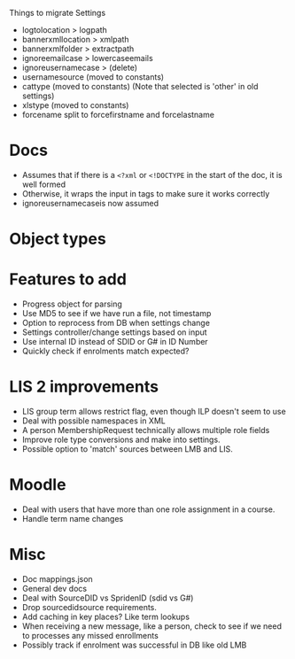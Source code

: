 Things to migrate
Settings
- logtolocation > logpath
- bannerxmllocation > xmlpath
- bannerxmlfolder > extractpath
- ignoreemailcase > lowercaseemails
- ignoreusernamecase > (delete)
- usernamesource (moved to constants)
- cattype (moved to constants) (Note that selected is 'other' in old settings)
- xlstype (moved to constants)
- forcename split to forcefirstname and forcelastname




# Docs
* Assumes that if there is a `<?xml` or `<!DOCTYPE` in the start of the doc, it is well formed
* Otherwise, it wraps the input in <lmb> tags to make sure it works correctly
* ignoreusernamecaseis now assumed

# Object types


# Features to add
* Progress object for parsing
* Use MD5 to see if we have run a file, not timestamp
* Option to reprocess from DB when settings change
* Settings controller/change settings based on input
* Use internal ID instead of SDID or G# in ID Number
* Quickly check if enrolments match expected?

# LIS 2 improvements
* LIS group term allows restrict flag, even though ILP doesn't seem to use
* Deal with possible namespaces in XML
* A person MembershipRequest technically allows multiple role fields
* Improve role type conversions and make into settings.
* Possible option to 'match' sources between LMB and LIS.

# Moodle
* Deal with users that have more than one role assignment in a course.
* Handle term name changes

# Misc
* Doc mappings.json
* General dev docs
* Deal with SourceDID vs SpridenID (sdid vs G#)
* Drop sourcedidsource requirements.
* Add caching in key places? Like term lookups
* When receiving a new message, like a person, check to see if we need to processes any missed enrollments
* Possibly track if enrolment was successful in DB like old LMB

